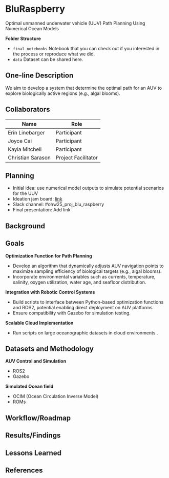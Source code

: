 # BluRaspberry
Optimal unmanned underwater vehicle (UUV) Path Planning Using Numerical Ocean Models

**Folder Structure**
* `final_notebooks` Notebook that you can check out if you interested in the process or reproduce what we did.
* `data` Dataset can be shared here.

<!--More elaborate structure for a data science project: [Here](https://cookiecutter-data-science.drivendata.org/#directory-structure) is an example of a more elaborate structure for a data science project.-->

## One-line Description
We aim to develop a system that determine the optimal path for an AUV to explore biologically active regions (e.g., algal blooms).

## Collaborators

| Name                | Role                |
|---------------------|---------------------|
| Erin Linebarger     | Participant         |
| Joyce Cai           | Participant         |
| Kayla Mitchell      | Participant         |
| Christian Sarason   | Project Facilitator |

## Planning

* Initial idea: use numerical model outputs to simulate potential scenarios for the UUV
* Ideation jam board: [link](https://www.figma.com/board/mTpn6HdqrURccqMxZJdo3D/blue-raspberry?node-id=0-1&t=hRSpES27tXPrWp6H-1)
* Slack channel: #ohw25_proj_blu_raspberry
* Final presentation: Add link

## Background

## Goals
**Optimization Function for Path Planning**
- Develop an algorithm that dynamically adjusts AUV navigation points to maximize sampling efficiency of biological targets (e.g., algal blooms).
- Incorporate environmental variables such as currents, temperature, salinity, oxygen utilization, water age, and seafloor distribution.

**Integration with Robotic Control Systems**
- Build scripts to interface between Python-based optimization functions and ROS2, potential enabling direct deployment on AUV platforms.
- Ensure compatibility with Gazebo for simulation testing.

**Scalable Cloud Implementation**
- Run scripts on large oceanographic datasets in cloud environments .


## Datasets and Methodology
**AUV Control and Simulation**
- ROS2
- Gazebo

**Simulated Ocean field**
- OCIM (Ocean Circulation Inverse Model)
- ROMs

## Workflow/Roadmap

## Results/Findings

## Lessons Learned

## References

